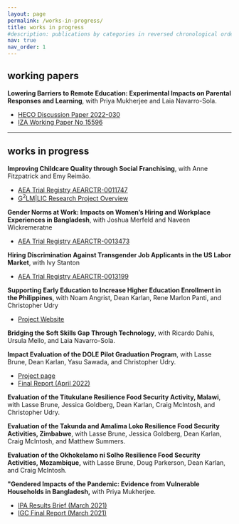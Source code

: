 ```yaml
---
layout: page
permalink: /works-in-progress/
title: works in progress
#description: publications by categories in reversed chronological order. generated by jekyll-scholar.
nav: true
nav_order: 1
---
```



## working papers

**Lowering Barriers to Remote Education: Experimental Impacts on Parental Responses and Learning**, with Priya Mukherjee and Laia Navarro-Sola. 
- [HECO Discussion Paper 2022-030](http://humcap.uchicago.edu/RePEc/hka/wpaper/Beam_Mukherjee_Navarro-Sola_2022_lowering-barriers-remote-education.pdf)
- [IZA Working Paper No 15596](https://docs.iza.org/dp15596.pdf)

---

## works in progress

**Improving Childcare Quality through Social Franchising**, with Anne Fitzpatrick and Emy Reimão.
- [AEA Trial Registry AEARCTR-0011747](https://www.socialscienceregistry.org/trials/11747)
- [G<sup>2</sup>LM\|LIC Research Project Overview](https://g2lm-lic.iza.org/projects/policies-welfare/improving-childcare-quality-through-social-franchising/)

**Gender Norms at Work: Impacts on Women’s Hiring and Workplace Experiences in Bangladesh**, with Joshua Merfeld and Naveen Wickremeratne
- [AEA Trial Registry AEARCTR-0013473](https://www.socialscienceregistry.org/trials/13473)

**Hiring Discrimination Against Transgender Job Applicants in the US Labor Market**, with Ivy Stanton
- [AEA Trial Registry AEARCTR-0013199](https://www.socialscienceregistry.org/trials/13199)

**Supporting Early Education to Increase Higher Education Enrollment in the Philippines**, with Noam Angrist, Dean Karlan, Rene Marlon Panti, and Christopher Udry
- [Project Website](https://poverty-action.org/supporting-early-education-increase-higher-education-enrollment-philippines)

**Bridging the Soft Skills Gap Through Technology**, with Ricardo Dahis, Ursula Mello, and Laia Navarro-Sola.

**Impact Evaluation of the DOLE Pilot Graduation Program**, with Lasse Brune, Dean Karlan, Yasu Sawada, and Christopher Udry.
-  [Project page](https://poverty-action.org/productive-asset-transfers-and-coaching-can-improve-livelihoods-people-extreme-poverty-philippines)
- [Final Report (April 2022)](https://poverty-action.org/sites/default/files/2023-07/IPA%20DOLE%20Graduation%20Final%20Report_April%202022.pdf)

**Evaluation of the Titukulane Resilience Food Security Activity, Malawi**, with Lasse Brune, Jessica Goldberg, Dean Karlan, Craig McIntosh, and Christopher Udry.

**Evaluation of the Takunda and Amalima Loko Resilience Food Security Activities, Zimbabwe**, with Lasse Brune, Jessica Goldberg, Dean Karlan, Craig McIntosh, and Matthew Summers.

**Evaluation of the Okhokelamo ni Solho Resilience Food Security Activities, Mozambique,** with Lasse Brune, Doug Parkerson, Dean Karlan, and Craig McIntosh.

**"Gendered Impacts of the Pandemic: Evidence from Vulnerable Households in Bangladesh,** with Priya Mukherjee. 
- [IPA Results Brief (March 2021)](https://www.poverty-action.org/publication/policy-brief-impacts-pandemic-vulnerable-households-with-children-bangladesh)
- [IGC Final Report (March 2021)](https://www.theigc.org/sites/default/files/2021/04/Beam-et-al-March-2021-final-report.pdf)




